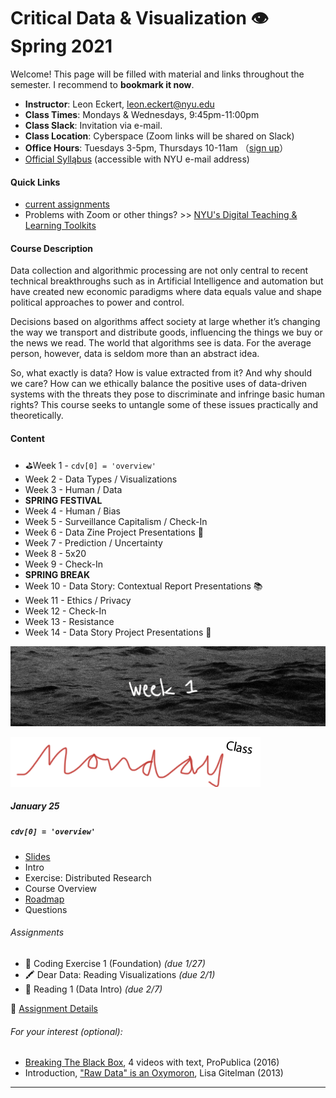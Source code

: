 # Critical Data & Visualization 👁 Spring 2021

Welcome! This page will be filled with material and links throughout the semester. I recommend to **bookmark it now**.


- **Instructor**: Leon Eckert, [leon.eckert@nyu.edu](mailto:leoneckert@nyu.edu)
- **Class Times**: Mondays & Wednesdays, 9:45pm-11:00pm
- **Class Slack**: Invitation via e-mail.
- **Class Location**: Cyberspace (Zoom links will be shared on Slack)
- **Office Hours**: Tuesdays 3-5pm, Thursdays 10-11am （[sign up](https://calendar.google.com/calendar/u/0/selfsched?sstoken=UUE0X1AyMVlCNnpyfGRlZmF1bHR8ZTBmYjk2MTcyMjZkZmUwMzhjYTllN2IxMzlkMmQ4MTU)）
- [Official Sylląbus](https://drive.google.com/file/d/1e8sWJFPTEWgzIva-jq-z6yCrTb-3LN_u/view?usp=sharing) (accessible with NYU e-mail address)

#### Quick Links

- [current assignments](other/current-assignments/README.md)
- Problems with Zoom or other things? >> [NYU's Digital Teaching & Learning Toolkits](https://wp.nyu.edu/toolkits/)

#### Course Description

Data collection and algorithmic processing are not only central to recent technical breakthroughs such as in Artificial Intelligence and automation but have created new economic paradigms where data equals value and shape political approaches to power and control.

Decisions based on algorithms affect society at large whether it’s changing the way we transport and distribute goods, influencing the things we buy or the news we read. The world that algorithms see is data. For the average person, however, data is seldom more than an abstract idea.

So, what exactly is data? How is value extracted from it? And why should we care? How can we ethically balance the positive uses of data-driven systems with the threats they pose to discriminate and infringe basic human rights? This course seeks to untangle some of these issues practically and theoretically.

#### Content
- ⛳️Week 1 - `cdv[0] = 'overview'`
- Week 2 - Data Types / Visualizations
- Week 3 - Human / Data
- **SPRING FESTIVAL**
- Week 4 - Human / Bias
- Week 5 - Surveillance Capitalism / Check-In
- Week 6 - Data Zine Project Presentations 🎉
- Week 7 - Prediction / Uncertainty
- Week 8 - 5x20
- Week 9 - Check-In
- **SPRING BREAK**
- Week 10 - Data Story: Contextual Report Presentations 📚
- Week 11 - Ethics / Privacy
- Week 12 - Check-In
- Week 13 - Resistance
- Week 14 - Data Story Project Presentations 🥂

<!-- # Week 1 -->
![week](assets/weeks/week1.png)

![mon](assets/days/amon-red.png)

##### January 25
##### `cdv[0] = 'overview'`

- [Slides](https://docs.google.com/presentation/d/1NiWAiGBprd8YoxktMKkk6cv4QwbUoAxZouNqKvsHoMc/edit?usp=sharing)
- Intro
- Exercise: Distributed Research
- Course Overview
- [Roadmap](other/roadmap.pdf)
- Questions

###### Assignments

- 👾 Coding Exercise 1 (Foundation) *(due 1/27)*
- 🖍 Dear Data: Reading Visualizations *(due 2/1)*
- 📖 Reading 1 (Data Intro) *(due 2/7)*

🔗 [Assignment Details](current-assignments)

###### For your interest (optional):

- [Breaking The Black Box](https://www.propublica.org/blackbox), 4 videos with text, ProPublica (2016)
- Introduction, ["Raw Data" is an Oxymoron](https://mitpress.mit.edu/books/raw-data-oxymoron), Lisa Gitelman (2013)




---





<!-- ![wed](assets/days/wed-green.png)


##### January 27
##### `Collect Data`
*due today: Coding Exercise 1*

[content]

###### Assignments

- 👁Watch this [talk](https://vimeo.com/69448223) by Mike Bostock, Eyeo 2013 *(due 2/3)*
- 👾Coding Exercise 2 (Form Data, Vanilla JS) *(due 2/3)*

🔗[Assignment Details](current-assignments)

###### For your interest (optional): -->








<!-- # Week 2 -->
<!-- ![week](assets/weeks/week2.png)

![mon](assets/days/amon-red.png)

##### February 1
##### `Data Types / Visualizations`
*due today: Dear Data: Reading Visualizations*

[content]

###### Assignments

- 🖼Data Zine *(due 3/8)*

🔗[Assignment Details](current-assignments)

###### For your interest (optional):

- [You are Your Data: Self-Tracking Practices and Concepts of Data](https://www.researchgate.net/publication/303972155_You_are_Your_Data_Self-Tracking_Practices_and_Concepts_of_Data), Deborah Lupton (2016) -->





<!-- --- -->





<!-- ![wed](assets/days/wed-green.png)

##### February 3
##### `Meet D3js I`
*due today: Coding Exercise 2*

[content]

###### Assignments

- 👾Coding Exercise 3 (Data-binding, JSON) *(due 2/10)*
- 📊Read Edward Tufte's texts on Data Visualization *(due 2/24)*

🔗[Assignment Details](current-assignments)

###### For your interest (optional): -->












<!-- # Week 3 -->
<!-- ![week](assets/weeks/week3.png)

![mon](assets/days/amon-red.png)

##### February 8
##### `Human / Data`
*due today: Reading 1*

[content]

###### Assignments

- 📖Reading 2 (Data Bias) *(due 2/21)*

🔗[Assignment Details](current-assignments)

###### For your interest (optional): -->





<!-- --- -->




<!-- ![wed](assets/days/wed-green.png)

##### February 10
##### `Meet D3js II`
*due today: Coding Exercise 3*

[content]

###### Assignments

- 👾Coding Exercise 4 (Grouping Elements) *(due 2/24)*
- ✂️Data Zine Paper Prototype *(due 2/24)*

🔗[Assignment Details](current-assignments)

###### For your interest (optional): -->





<!-- # Week 4 -->

<!-- ![week](assets/weeks/week4.png)

![mon](assets/days/amon-red.png)

##### February 22
##### `Human / Bias`
*due today: Reading 2*

[content]

###### Assignments

- 📖Reading 3 (Surveillance Capitalism) *(due 2/28)*

🔗[Assignment Details](current-assignments)

###### For your interest (optional): -->





<!-- --- -->




<!-- ![wed](assets/days/wed-green.png)

##### February 24
##### `Intro to Scales`
*due today: Coding Exercise 4, Data Zine Paper Prototype*

[content]

###### Assignments

- 🏗Finished version of Data Zine *(due 3/3)*


🔗[Assignment Details](current-assignments)

###### For your interest (optional): -->
